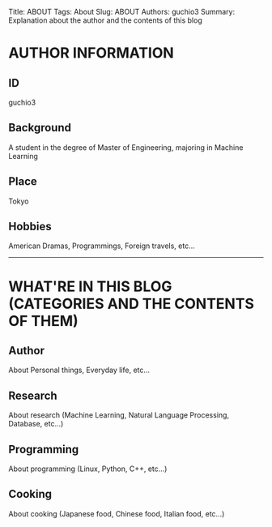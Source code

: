 Title: ABOUT
Tags: About
Slug: ABOUT
Authors: guchio3
Summary: Explanation about the author and the contents of this blog


# AUTHOR INFORMATION
## ID
guchio3
## Background
A student in the degree of Master of Engineering, majoring in Machine Learning
## Place
Tokyo
## Hobbies
American Dramas, Programmings, Foreign travels, etc...
 

___
# WHAT'RE IN THIS BLOG (CATEGORIES AND THE CONTENTS OF THEM)
## Author
About Personal things, Everyday life, etc...
## Research
About research (Machine Learning, Natural Language Processing, Database, etc...)
## Programming
About programming (Linux, Python, C++, etc...)
## Cooking
About cooking (Japanese food, Chinese food, Italian food, etc...)
